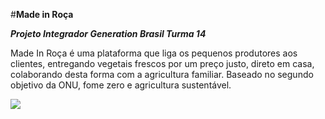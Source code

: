 #**Made in Roça**

**_Projeto Integrador Generation Brasil Turma 14_**

Made In Roça é uma plataforma que liga os pequenos produtores aos clientes, entregando vegetais frescos  por um preço justo, direto em casa, colaborando desta forma com a agricultura familiar.
Baseado no segundo objetivo da ONU, fome zero e agricultura sustentável.

![](https://i.imgur.com/XnkpS3j.png)
